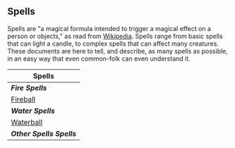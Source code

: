 ## Spells
Spells are "a magical formula intended to trigger a magical effect on a person or objects," as read from [Wikipedia](https://en.wikipedia.org/wiki/Incantation). Spells range from basic spells that can light a candle, to complex spells that can affect many creatures. These documents are here to tell, and describe, as many spells as possible, in an easy way that even common-folk can even understand it.

| Spells |
| - |
| ***Fire Spells*** |
| [Fireball](https://legotronforce.github.io/Spells-and-stuff/spell-fireball) |
| ***Water Spells*** |
| [Waterball](https://legotronforce.github.io/Spells-and-stuff/spell-waterball) |
| ***Other Spells Spells*** |
